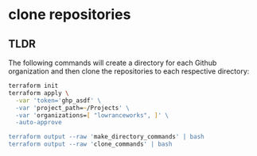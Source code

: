 # clone repositories

## TLDR

The following commands will create a directory for each Github organization and then clone the repositories to each respective directory:

```zsh
terraform init
terraform apply \
  -var 'token='ghp_asdf' \
  -var 'project_path=~/Projects' \
  -var 'organizations=[ "lowranceworks", ]' \
  -auto-approve

terraform output --raw 'make_directory_commands' | bash
terraform output --raw 'clone_commands' | bash 
```
